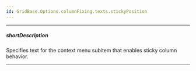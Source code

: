 ```yaml
---
id: GridBase.Options.columnFixing.texts.stickyPosition
---
```

---
##### shortDescription
Specifies text for the context menu subitem that enables sticky column behavior.

---
<!-- Description goes here -->